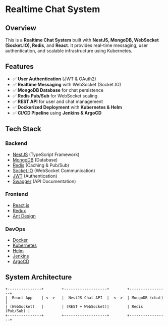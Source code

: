 # Realtime Chat System

## Overview

This is a **Realtime Chat System** built with **NestJS, MongoDB, WebSocket (Socket.IO), Redis**, and **React**. It provides real-time messaging, user authentication, and scalable infrastructure using Kubernetes.

## Features

- ✅ **User Authentication** (JWT & OAuth2)
- ✅ **Realtime Messaging** with WebSocket (Socket.IO)
- ✅ **MongoDB Database** for chat persistence
- ✅ **Redis Pub/Sub** for WebSocket scaling
- ✅ **REST API** for user and chat management
- ✅ **Dockerized Deployment** with **Kubernetes & Helm**
- ✅ **CI/CD Pipeline** using **Jenkins & ArgoCD**

## Tech Stack

### Backend

- [NestJS](https://nestjs.com/) (TypeScript Framework)
- [MongoDB](https://www.mongodb.com/) (Database)
- [Redis](https://redis.io/) (Caching & Pub/Sub)
- [Socket.IO](https://socket.io/) (WebSocket Communication)
- [JWT](https://jwt.io/) (Authentication)
- [Swagger](https://swagger.io/) (API Documentation)

### Frontend

- [React.js](https://reactjs.org/)
- [Redux](https://redux.js.org/)
- [Ant Design](https://ant.design/)

### DevOps

- [Docker](https://www.docker.com/)
- [Kubernetes](https://kubernetes.io/)
- [Helm](https://helm.sh/)
- [Jenkins](https://www.jenkins.io/)
- [ArgoCD](https://argo-cd.readthedocs.io/en/stable/)

## System Architecture

```plaintext
+---------------+        +-------------------+        +-----------------+
|  React App    | <-->   |  NestJS Chat API  |  <-->  | MongoDB (chat)  |
| (WebSocket)   |        | (REST + WebSocket)|        | Redis (Pub/Sub) |
+---------------+        +-------------------+        +-----------------+
```



